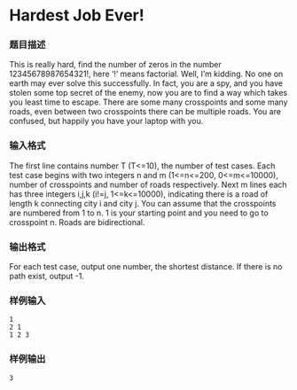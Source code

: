 # Hardest Job Ever!

### 题目描述
This is really hard, find the number of zeros in the number 12345678987654321!, here ‘!’ means factorial.
Well, I’m kidding. No one on earth may ever solve this successfully.
In fact, you are a spy, and you have stolen some top secret of the enemy, now you are to find a way which takes you least time to escape.
There are some many crosspoints and some many roads, even between two crosspoints there can be multiple roads. You are confused, but happily you have your laptop with you. 

### 输入格式
The first line contains number T (T<=10), the number of test cases.
Each test case begins with two integers n and m (1<=n<=200, 0<=m<=10000), number of crosspoints and number of roads respectively. Next m lines each has three integers i,j,k (i!=j, 1<=k<=10000), indicating there is a road of length k connecting city i and city j.
You can assume that the crosspoints are numbered from 1 to n. 1 is your starting point and you need to go to crosspoint n.
Roads are bidirectional. 

### 输出格式
For each test case, output one number, the shortest distance. If there is no path exist, output -1. 

### 样例输入
```
1
2 1
1 2 3
```
### 样例输出
```
3
```